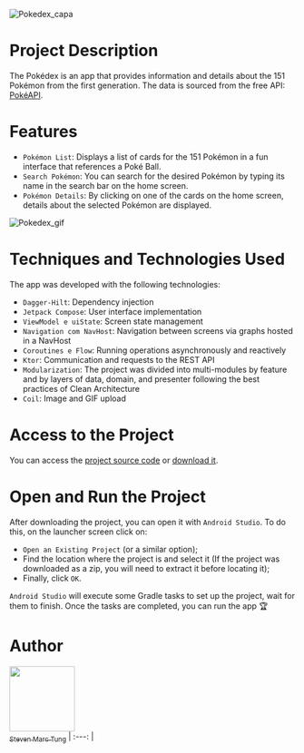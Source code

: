 ![Pokedex_capa](https://github.com/user-attachments/assets/ba2a93aa-ca2d-459f-9363-2630d62ac49b)

<h1>Project Description</h1>

The Pokédex is an app that provides information and details about the 151 Pokémon from the first generation. The data is sourced from the free API: [PokéAPI](https://pokeapi.co/docs/v2).    


<h1>Features</h1>

- `Pokémon List`: Displays a list of cards for the 151 Pokémon in a fun interface that references a Poké Ball.
- `Search Pokémon`: You can search for the desired Pokémon by typing its name in the search bar on the home screen.
- `Pokémon Details`: By clicking on one of the cards on the home screen, details about the selected Pokémon are displayed. 

![Pokedex_gif](https://github.com/user-attachments/assets/13fe9c63-d71b-48b9-aa5b-8c14b3b1e2d9)

<h1>Techniques and Technologies Used</h1>

The app was developed with the following technologies:

- `Dagger-Hilt`: Dependency injection
- `Jetpack Compose`: User interface implementation
- `ViewModel e uiState`: Screen state management
- `Navigation com NavHost`: Navigation between screens via graphs hosted in a NavHost
- `Coroutines e Flow`: Running operations asynchronously and reactively
- `Ktor`: Communication and requests to the REST API
- `Modularization`: The project was divided into multi-modules by feature and by layers of data, domain, and presenter following the best practices of Clean Architecture
- `Coil`: Image and GIF upload
       
<h1>Access to the Project</h1>

You can access the [project source code](https://github.com/StevenMTung/pokedex) or [download it](https://github.com/StevenMTung/pokedex/archive/refs/heads/main.zip).

<h1>Open and Run the Project</h1> 

After downloading the project, you can open it with `Android Studio`. To do this, on the launcher screen click on:

- `Open an Existing Project` (or a similar option);
- Find the location where the project is and select it (If the project was downloaded as a zip, you will need to extract it before locating it);
- Finally, click `OK`.

`Android Studio` will execute some Gradle tasks to set up the project, wait for them to finish. Once the tasks are completed, you can run the app 🏆 

<h1>Author</h1>

 [<img loading="lazy" src="https://avatars.githubusercontent.com/u/134224337?v=4" width=115><br><sub>Steven Marc Tung</sub>](https://github.com/StevenMTung)
| :---: | 
